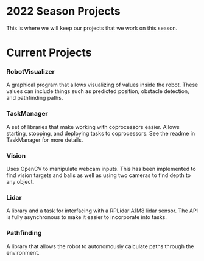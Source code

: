 # 2022 Season Projects

This is where we will keep our projects that we work on this season.

# Current Projects

### RobotVisualizer
A graphical program that allows visualizing of values inside the robot.
These values can include things such as predicted position, obstacle detection, and pathfinding paths.

### TaskManager
A set of libraries that make working with coprocessors easier.
Allows starting, stopping, and deploying tasks to coprocessors.
See the readme in TaskManager for more details.

### Vision
Uses OpenCV to manipulate webcam inputs. This has been implemented to find vision targets and balls as well as using two cameras to find depth to any object.

### Lidar
A library and a task for interfacing with a RPLidar A1M8 lidar sensor. The API is fully asynchronous to make it easier to incorporate into tasks.

### Pathfinding
A library that allows the robot to autonomously calculate paths through the environment.
